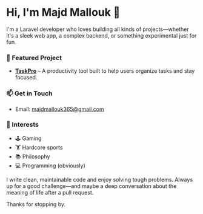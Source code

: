 # Hi, I'm Majd Mallouk 👋

I'm a Laravel developer who loves building all kinds of projects—whether it's a sleek web app, a complex backend, or something experimental just for fun.

### 🚀 Featured Project
- **[TaskPro](https://taskpro.space)** – A productivity tool built to help users organize tasks and stay focused.

### 📫 Get in Touch
- Email: [majdmallouk365@gmail.com](mailto:majdmallouk365@gmail.com)

### 🧠 Interests
- 🕹 Gaming
- 🏋️ Hardcore sports
- 📚 Philosophy
- 💻 Programming (obviously)

I write clean, maintainable code and enjoy solving tough problems. Always up for a good challenge—and maybe a deep conversation about the meaning of life after a pull request.

Thanks for stopping by.
